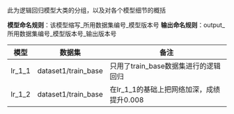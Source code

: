 此为逻辑回归模型大类的分组，以及对各个模型细节的概括

**模型命名规则**：该模型缩写_所用数据集编号_模型版本号
**输出命名规则**：output_所用数据集编号_模型版本号_输出版本号

|模型|数据集|备注|
|---|---|---|
|lr_1_1|dataset1/train_base|只用了train_base数据集进行的逻辑回归|
|lr_1_2|dataset1/train_base|在lr_1_1的基础上把网络加深，成绩提升0.008|
